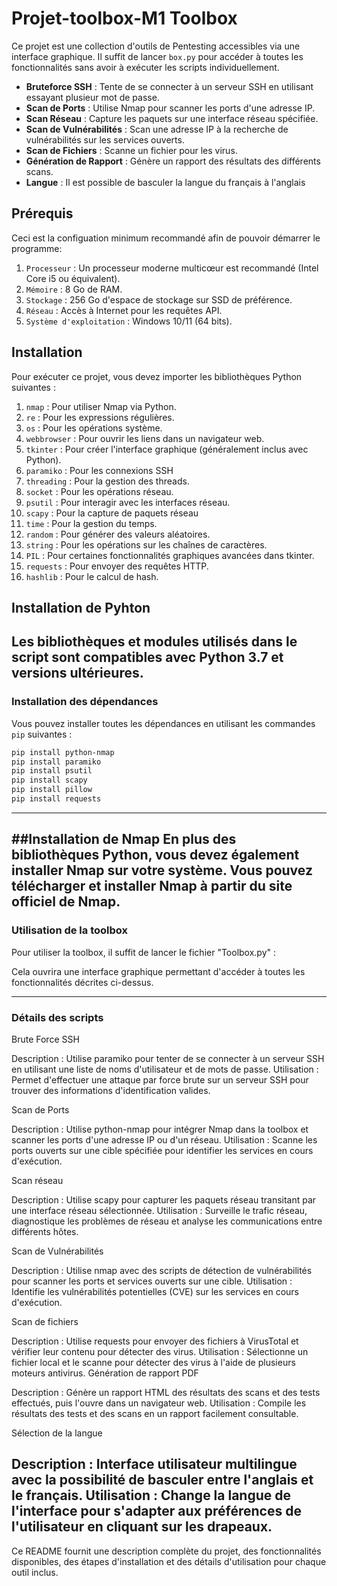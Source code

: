 # Projet-toolbox-M1 Toolbox 

Ce projet est une collection d'outils de Pentesting accessibles via une interface graphique. Il suffit de lancer `box.py` pour accéder à toutes les fonctionnalités sans avoir à exécuter les scripts individuellement.


- **Bruteforce SSH** : Tente de se connecter à un serveur SSH en utilisant essayant plusieur mot de passe.
- **Scan de Ports** : Utilise Nmap pour scanner les ports d'une adresse IP.
- **Scan Réseau** : Capture les paquets sur une interface réseau spécifiée.
- **Scan de Vulnérabilités** : Scan une adresse IP à la recherche de vulnérabilités sur les services ouverts.
- **Scan de Fichiers** : Scanne un fichier pour les virus.
- **Génération de Rapport** : Génère un rapport des résultats des différents scans.
-  **Langue** : Il est possible de basculer la langue du français à l'anglais

## Prérequis

Ceci est la configuation minimum recommandé afin de pouvoir démarrer le programme:

1. `Processeur` : Un processeur moderne multicœur est recommandé (Intel Core i5 ou équivalent).
2. `Mémoire` : 8 Go de RAM.
3. `Stockage` : 256 Go d'espace de stockage sur SSD de préférence.
4. `Réseau` : Accès à Internet pour les requêtes API.
5. `Système d'exploitation` : Windows 10/11 (64 bits).

## Installation

Pour exécuter ce projet, vous devez importer les bibliothèques Python suivantes :

1. `nmap` : Pour utiliser Nmap via Python.
2. `re` : Pour les expressions régulières.
3. `os` : Pour les opérations système.
4. `webbrowser` : Pour ouvrir les liens dans un navigateur web.
5. `tkinter` : Pour créer l'interface graphique (généralement inclus avec Python).
6. `paramiko` : Pour les connexions SSH
7. `threading` : Pour la gestion des threads.
8. `socket` : Pour les opérations réseau.
9. `psutil` :  Pour interagir avec les interfaces réseau.
10. `scapy` : Pour la capture de paquets réseau
11. `time` : Pour la gestion du temps.
12. `random` : Pour générer des valeurs aléatoires.
13. `string` : Pour les opérations sur les chaînes de caractères.
14. `PIL` : Pour certaines fonctionnalités graphiques avancées dans tkinter.
15. `requests` : Pour envoyer des requêtes HTTP.
16. `hashlib` : Pour le calcul de hash.

## Installation de Pyhton

Les bibliothèques et modules utilisés dans le script sont compatibles avec Python 3.7 et versions ultérieures.
-----------------------------------------------------------------------------------------------------------------------------------------------------------------------------
### Installation des dépendances
Vous pouvez installer toutes les dépendances en utilisant les commandes `pip` suivantes :

```bash
pip install python-nmap
pip install paramiko
pip install psutil
pip install scapy
pip install pillow
pip install requests
```
-----------------------------------------------------------------------------------------------------------------------------------------------------------------------------
##Installation de Nmap
En plus des bibliothèques Python, vous devez également installer Nmap sur votre système. Vous pouvez télécharger et installer Nmap à partir du site officiel de Nmap.
-----------------------------------------------------------------------------------------------------------------------------------------------------------------------------

### Utilisation de la toolbox

Pour utiliser la toolbox, il suffit de lancer le fichier "Toolbox.py" :

Cela ouvrira une interface graphique permettant d'accéder à toutes les fonctionnalités décrites ci-dessus.

-----------------------------------------------------------------------------------------------------------------------------------------------------------------------------
### Détails des scripts

Brute Force SSH

Description : Utilise paramiko pour tenter de se connecter à un serveur SSH en utilisant une liste de noms d'utilisateur et de mots de passe.
Utilisation : Permet d'effectuer une attaque par force brute sur un serveur SSH pour trouver des informations d'identification valides.

Scan de Ports

Description : Utilise python-nmap pour intégrer Nmap dans la toolbox et scanner les ports d'une adresse IP ou d'un réseau.
Utilisation : Scanne les ports ouverts sur une cible spécifiée pour identifier les services en cours d'exécution.

Scan réseau

Description : Utilise scapy pour capturer les paquets réseau transitant par une interface réseau sélectionnée.
Utilisation : Surveille le trafic réseau, diagnostique les problèmes de réseau et analyse les communications entre différents hôtes.

Scan de Vulnérabilités

Description : Utilise nmap avec des scripts de détection de vulnérabilités pour scanner les ports et services ouverts sur une cible.
Utilisation : Identifie les vulnérabilités potentielles (CVE) sur les services en cours d'exécution.

Scan de fichiers

Description : Utilise requests pour envoyer des fichiers à VirusTotal et vérifier leur contenu pour détecter des virus.
Utilisation : Sélectionne un fichier local et le scanne pour détecter des virus à l'aide de plusieurs moteurs antivirus.
Génération de rapport PDF

Description : Génère un rapport HTML des résultats des scans et des tests effectués, puis l'ouvre dans un navigateur web.
Utilisation : Compile les résultats des tests et des scans en un rapport facilement consultable.

Sélection de la langue

Description : Interface utilisateur multilingue avec la possibilité de basculer entre l'anglais et le français.
Utilisation : Change la langue de l'interface pour s'adapter aux préférences de l'utilisateur en cliquant sur les drapeaux.
-----------------------------------------------------------------------------------------------------------------------------------------------------------------------------
Ce README fournit une description complète du projet, des fonctionnalités disponibles, des étapes d'installation et des détails d'utilisation pour chaque outil inclus.
